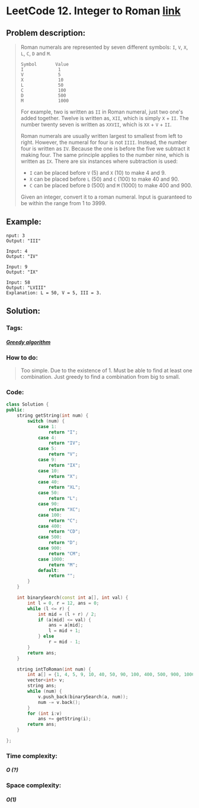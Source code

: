 # LeetCode 12. Integer to Roman  [link](https://leetcode.com/problems/integer-to-roman/)

## Problem description:

> Roman numerals are represented by seven different symbols: `I`, `V`, `X`, `L`, `C`, `D` and `M`.
>
> ```
> Symbol       Value
> I             1
> V             5
> X             10
> L             50
> C             100
> D             500
> M             1000
> ```
>
> For example, two is written as `II` in Roman numeral, just two one's added together. Twelve is written as, `XII`, which is simply `X` + `II`. The number twenty seven is written as `XXVII`, which is `XX` + `V` + `II`.
>
> Roman numerals are usually written largest to smallest from left to right. However, the numeral for four is not `IIII`. Instead, the number four is written as `IV`. Because the one is before the five we subtract it making four. The same principle applies to the number nine, which is written as `IX`. There are six instances where subtraction is used:
>
> - `I` can be placed before `V` (5) and `X` (10) to make 4 and 9. 
> - `X` can be placed before `L` (50) and `C` (100) to make 40 and 90. 
> - `C` can be placed before `D` (500) and `M` (1000) to make 400 and 900.
>
> Given an integer, convert it to a roman numeral. Input is guaranteed to be within the range from 1 to 3999.

## Example:

```
nput: 3
Output: "III"

Input: 4
Output: "IV"

Input: 9
Output: "IX"

Input: 58
Output: "LVIII"
Explanation: L = 50, V = 5, III = 3.
```

## Solution:

### Tags:

#### *[Greedy algorithm](https://github.com/yang-233/Algorithm-note/tree/master/Greedy-algorithm)*

### How to do:

> Too simple. Due to the existence of 1. Must be able to find at least one combination. Just greedy to find a combination from big to small.

### Code:

```c++
class Solution {
public:
    string getString(int num) {
        switch (num) {
            case 1:
                return "I";
            case 4:
                return "IV";
            case 5:
                return "V";
            case 9:
                return "IX";
            case 10:
                return "X";
            case 40:
                return "XL";
            case 50:
                return "L";
            case 90:
                return "XC";
            case 100:
                return "C";
            case 400:
                return "CD";
            case 500:
                return "D";
            case 900:
                return "CM";
            case 1000:
                return "M";
            default:
                return "";
        }
    }

    int binarySearch(const int a[], int val) {
        int l = 0, r = 12, ans = 0;
        while (l <= r) {
            int mid = (l + r) / 2;
            if (a[mid] <= val) {
                ans = a[mid];
                l = mid + 1;
            } else
                r = mid - 1;
        }
        return ans;
    }

    string intToRoman(int num) {
        int a[] = {1, 4, 5, 9, 10, 40, 50, 90, 100, 400, 500, 900, 1000};
        vector<int> v;
        string ans;
        while (num) {
            v.push_back(binarySearch(a, num));
            num -= v.back();
        }
        for (int i:v)
            ans += getString(i);
        return ans;
    }

};
```

### Time complexity:

#### *O (?)*

### Space complexity:

#### *O(1)*

